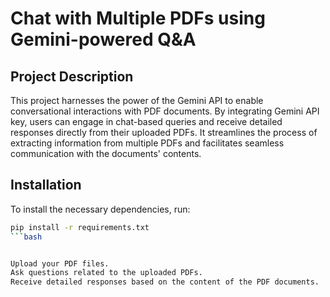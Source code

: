 # Chat with Multiple PDFs using Gemini-powered Q&A

## Project Description

This project harnesses the power of the Gemini API to enable conversational interactions with PDF documents. By integrating Gemini API key, users can engage in chat-based queries and receive detailed responses directly from their uploaded PDFs. It streamlines the process of extracting information from multiple PDFs and facilitates seamless communication with the documents' contents.

## Installation

To install the necessary dependencies, run:

```bash
pip install -r requirements.txt
```bash


Upload your PDF files.
Ask questions related to the uploaded PDFs.
Receive detailed responses based on the content of the PDF documents.
